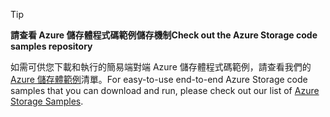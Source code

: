 > [!TIP]
> 
> <span data-ttu-id="ce597-101">**請查看 Azure 儲存體程式碼範例儲存機制**</span><span class="sxs-lookup"><span data-stu-id="ce597-101">**Check out the Azure Storage code samples repository**</span></span>
> 
> <span data-ttu-id="ce597-102">如需可供您下載和執行的簡易端對端 Azure 儲存體程式碼範例，請查看我們的 [Azure 儲存體範例](https://azure.microsoft.com/en-us/resources/samples/?service=storage)清單。</span><span class="sxs-lookup"><span data-stu-id="ce597-102">For easy-to-use end-to-end Azure Storage code samples that you can download and run, please check out our list of [Azure Storage Samples](https://azure.microsoft.com/en-us/resources/samples/?service=storage).</span></span>



